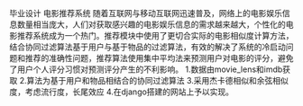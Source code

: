 毕业设计
电影推荐系统
随着互联网与移动互联网迅速普及，网络上的电影娱乐信息数量相当庞大，人们对获取感兴趣的电影娱乐信息的需求越来越大，个性化的电影推荐系统成为一个热门。推荐模块中使用了更切合实际的电影相似度计算方法，结合协同过滤算法基于用户与基于物品的过滤算法，有效的解决了系统的冷启动问题和推荐的准确性问题，推荐算法使用集中平均法来预测用户对电影的评分，避免了用户个人评分习惯对预测评分产生的不利影响。
1.数据由movie_lens和imdb获取
2.算法为基于用户和物品相结合的协同过滤算法
3.采用杰卡德相似和余弦相似度，考虑流行度，长尾效应
4.在django搭建的网站上予以实现。
